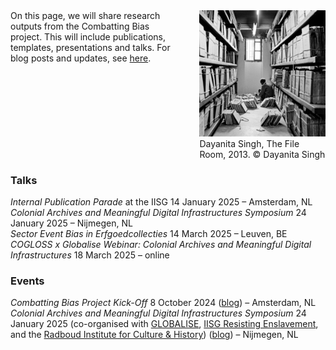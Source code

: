 <div style="display: flex; align-items: start; gap: 40px;">
   <div style="flex: 1; max-width: 60%;">
     On this page, we will share research outputs from the Combatting Bias project. This will include publications, templates, presentations and talks. For blog posts and updates, see <a href="../../news/resourcelist/">here</a>.
   </div>
   <div style="flex: 1; max-width: 40%;">
       <img src="../../static/img/dayanita_files.jpeg" alt="Sea of Files" style="width: 100%;" />
      <figcaption>Dayanita Singh, The File Room, 2013. © Dayanita Singh</figcaption>
   </div>
</div>

### Talks
_Internal Publication Parade_ at the IISG 14 January 2025 – Amsterdam, NL <br/>
_Colonial Archives and Meaningful Digital Infrastructures Symposium_ 24 January 2025 – Nijmegen, NL <br/>
_Sector Event Bias in Erfgoedcollecties_ 14 March 2025 – Leuven, BE <br/>
_COGLOSS x Globalise Webinar: Colonial Archives and Meaningful Digital Infrastructures_ 18 March 2025 – online <br/>

### Events
_Combatting Bias Project Kick-Off_ 8 October 2024 (<a href="../../news/kickoffannouncement.md/">blog</a>) – Amsterdam, NL <br/>
_Colonial Archives and Meaningful Digital Infrastructures Symposium_ 24 January 2025 (co-organised with  <a href="https://globalise.huygens.knaw.nl/">GLOBALISE</a>, <a href="https://iisg.amsterdam/en/blog/resisting-enslavement-global-historical-approach-slavery-dutch-atlantic-and-asian-empire-1620">IISG Resisting Enslavement</a>, and the <a href="https://www.ru.nl/radboud-institute-for-culture-history">Radboud Institute for Culture & History</a>) (<a href="../../news/meaningfulinfrastructuresforcolonialarchives.md/">blog</a>) – Nijmegen, NL

